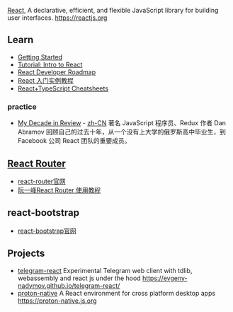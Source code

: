 [React](https://github.com/facebook/react), A declarative, efficient, and flexible JavaScript library for building user interfaces. https://reactjs.org



## Learn
- [Getting Started](https://reactjs.org/docs/getting-started.html)
- [Tutorial: Intro to React](https://reactjs.org/tutorial/tutorial.html)
- [React Developer Roadmap](https://github.com/adam-golab/react-developer-roadmap)
- [React 入门实例教程](http://www.ruanyifeng.com/blog/2015/03/react.html)
- [React+TypeScript Cheatsheets](https://github.com/typescript-cheatsheets/react-typescript-cheatsheet)

### practice
- [My Decade in Review](https://overreacted.io/my-decade-in-review/) - [zh-CN](https://overreacted.io/zh-hans/my-decade-in-review/) 著名 JavaScript 程序员、Redux 作者 Dan Abramov 回顾自己的过去十年，从一个没有上大学的俄罗斯高中毕业生，到 Facebook 公司 React 团队的重要成员。



## [React Router](https://github.com/ReactTraining/react-router)
- [react-router官网](https://reacttraining.com/react-router/)
- [阮一峰React Router 使用教程](http://www.ruanyifeng.com/blog/2016/05/react_router.html)



## react-bootstrap
- [react-bootstrap官网](http://react-bootstrap.cn/index.html)



## Projects
- [telegram-react](https://github.com/evgeny-nadymov/telegram-react) Experimental Telegram web client with tdlib, webassembly and react js under the hood https://evgeny-nadymov.github.io/telegram-react/
- [proton-native](https://github.com/kusti8/proton-native) A React environment for cross platform desktop apps https://proton-native.js.org
